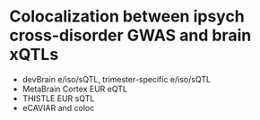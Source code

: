 # Colocalization between ipsych cross-disorder GWAS and brain xQTLs
- devBrain e/iso/sQTL, trimester-specific e/iso/sQTL
- MetaBrain Cortex EUR eQTL
- THISTLE EUR sQTL
- eCAVIAR and coloc
